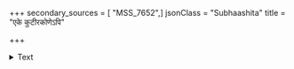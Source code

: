 +++
secondary_sources = [ "MSS_7652",]
jsonClass = "Subhaashita"
title = "एके कुटीरकोणेऽपि"

+++

<details><summary>Text</summary>

एके कुटीरकोणेऽपि न लक्ष्यन्ते स्थिताः क्वचित्।  
अन्येषां विभवस्यैतद् ब्रह्माण्डमपि संकटम्॥
</details>
